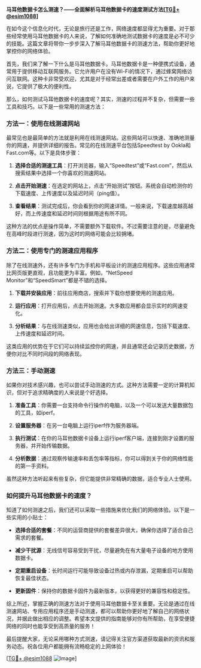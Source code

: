 **马耳他数据卡怎么测速？——全面解析马耳他数据卡的速度测试方法[[TG💪+ @esim1088](https://t.me/s/esim1088)]**

在如今这个信息化时代，无论是旅行还是工作，网络速度都显得尤为重要。对于那些经常使用马耳他数据卡的人来说，了解如何准确地测试数据卡的速度是必不可少的技能。这篇文章将带你一步步深入了解马耳他数据卡的测速方法，帮助你更好地掌控你的网络体验。

首先，我们来了解一下什么是马耳他数据卡。马耳他数据卡是一种便携式设备，通常用于提供移动互联网服务。它允许用户在没有Wi-Fi的情况下，通过蜂窝网络访问互联网。这种卡非常受欢迎，尤其是对于经常出差或者需要在户外工作的用户来说，它提供了极大的便利性。

那么，如何测试马耳他数据卡的速度呢？其实，测速的过程并不复杂，但需要一些工具和技巧。以下是一些常用的测速方法：

### 方法一：使用在线测速网站

最常见也是最简单的方法就是利用在线测速网站。这些网站可以快速、准确地测量你的网速，并提供详细的报告。常见的在线测速平台包括Speedtest by Ookla和Fast.com等。以下是具体步骤：

1. **选择合适的测速工具**：打开浏览器，输入“Speedtest”或“Fast.com”，然后从搜索结果中选择一个你喜欢的测速网站。
   
2. **点击开始测速**：在选定的网站上，点击“开始测试”按钮。系统会自动检测你的下载速度、上传速度以及延迟时间（ping值）。

3. **查看结果**：测试完成后，你会看到你的网速详情。一般来说，下载速度越高越好，而上传速度和延迟时间则根据用途有所不同。

这种方法的优点是操作简单，不需要额外下载软件。不过需要注意的是，尽量避免在高峰时段进行测速，因为这时的网络可能会比较拥堵。

### 方法二：使用专门的测速应用程序

除了在线测速外，还有许多专门为手机和平板设计的测速应用程序。这些应用通常比网页版更直观，且功能更为丰富。例如，“NetSpeed Monitor”和“SpeedSmart”都是不错的选择。

1. **下载并安装应用**：前往应用商店，搜索并下载你想要使用的测速应用。

2. **运行应用**：打开应用后，点击开始测速。大多数应用都会显示实时的网速变化。

3. **分析结果**：与在线测速类似，应用也会给出详细的网速信息，包括下载速度、上传速度和延迟时间。

这类应用的优势在于它们可以持续监控你的网速，并且通常还会记录历史数据，方便你对比不同时间段的网络表现。

### 方法三：手动测速

如果你对技术感兴趣，也可以尝试手动测速的方式。这种方法需要一定的计算机知识，但对于追求精确度的人来说是个好选择。

1. **准备工具**：你需要一台支持命令行操作的电脑，以及一个可以发送大量数据包的工具，如iperf。

2. **设置服务器**：在另一台电脑上运行iperf作为服务器端。

3. **执行测试**：在你的马耳他数据卡设备上运行iperf客户端，连接到刚才设置的服务器，并开始传输数据。

4. **分析数据**：通过观察传输速率和丢包率等指标，你可以得到关于你的网络性能的第一手资料。

虽然这种方法听起来有些复杂，但它能提供非常精确的数据，适合专业人士使用。

### 如何提升马耳他数据卡的速度？

知道了如何测速之后，我们还可以采取一些措施来优化我们的网络体验。以下是一些实用的小贴士：

- **选择合适的套餐**：不同的运营商提供的套餐差异很大，确保你选择了适合自己需求的套餐。
  
- **减少干扰源**：无线信号容易受到干扰，尽量避免在有大量电子设备的地方使用数据卡。

- **定期重启设备**：长时间运行可能导致设备过热或内存泄漏，定期重启可以帮助恢复最佳状态。

- **更新固件**：保持你的数据卡固件为最新版本，以获得更好的兼容性和稳定性。

综上所述，掌握正确的测速方法对于使用马耳他数据卡至关重要。无论是通过在线测速网站、专用应用程序还是手动测速，都可以帮助你更好地了解自己的网络状况，并据此做出相应的调整。希望本文提供的指南能够对你有所帮助，在享受便捷网络的同时也能享受到高质量的服务！

最后提醒大家，无论采用哪种方式测速，请记得关注官方渠道获取最新的资讯和服务动态。祝各位用户都能拥有流畅稳定的上网体验！

[[TG💪+ @esim1088](https://t.me/s/esim1088) ![Image](https://i.postimg.cc/4NQfJmqS/Snipaste-2025-05-13-00-14-12.png)]